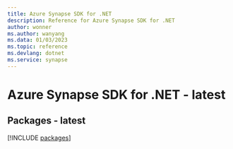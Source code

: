 ```yaml
---
title: Azure Synapse SDK for .NET
description: Reference for Azure Synapse SDK for .NET
author: wonner
ms.author: wanyang
ms.data: 01/03/2023
ms.topic: reference
ms.devlang: dotnet
ms.service: synapse
---
```

# Azure Synapse SDK for .NET - latest
## Packages - latest
[!INCLUDE [packages](synapse-index.md)]